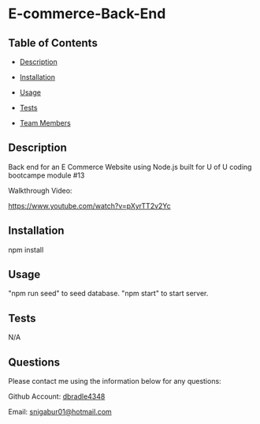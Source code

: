 # E-commerce-Back-End

  ## Table of Contents

  * [Description](#description)

  * [Installation](#installation)

  * [Usage](#usage)

  * [Tests](#tests)

  * [Team Members](#team-members)


  ## Description
  Back end for an E Commerce Website using Node.js built for U of U coding bootcampe module #13
  
  Walkthrough Video:
  
  https://www.youtube.com/watch?v=pXyrTT2v2Yc

  ## Installation
  npm install

  ## Usage
  "npm run seed" to seed database. "npm start" to start server. 

  ## Tests
  N/A

  ## Questions

  Please contact me using the information below for any questions:
  
  Github Account: [dbradle4348](https://https://github.com/dbradle4348)

  Email: snigabur01@hotmail.com

